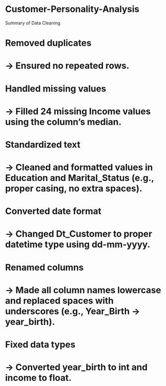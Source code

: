 # Customer-Personality-Analysis
Summary of Data Cleaning
# Removed duplicates
# → Ensured no repeated rows.
# 
# Handled missing values
# → Filled 24 missing Income values using the column’s median.
# 
# Standardized text
# → Cleaned and formatted values in Education and Marital_Status (e.g., proper casing, no extra spaces).
# 
# Converted date format
# → Changed Dt_Customer to proper datetime type using dd-mm-yyyy.
# 
# Renamed columns
# → Made all column names lowercase and replaced spaces with underscores (e.g., Year_Birth → year_birth).
# 
# Fixed data types
# → Converted year_birth to int and income to float.
